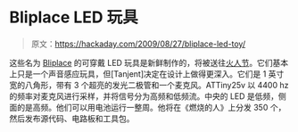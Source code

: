 # Bliplace LED 玩具

> 原文：<https://hackaday.com/2009/08/27/bliplace-led-toy/>

这些名为 [Bliplace](http://www.flickr.com/photos/26397129@N00/3861599270/in/photostream/) 的可穿戴 LED 玩具是新鲜制作的，将被送往[火人节](http://www.burningman.com/)。它们基本上只是一个声音感应玩具，但[Tanjent]决定在设计上做得更深入。它们是 1 英寸宽的八角形，带有 3 个超亮的发光二极管和一个麦克风。ATTiny25v 以 4400 hz 的频率对麦克风进行采样，并将信号分为高频和低频流。中央的 LED 是低频，侧面的是高频。他们可以用电池运行一整周。他将在《燃烧的人》上分发 350 个，然后发布源代码、电路板和工具包。